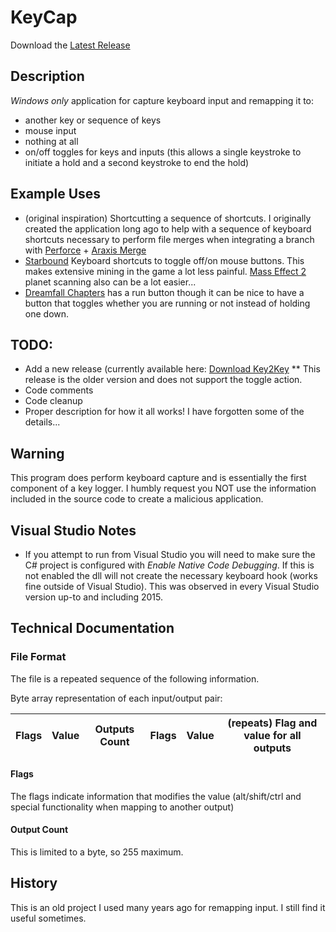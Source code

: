 # KeyCap

Download the [Latest Release](https://github.com/nhmkdev/KeyCap/releases/latest)

## Description
*Windows only* application for capture keyboard input and remapping it to:
* another key or sequence of keys
* mouse input
* nothing at all
* on/off toggles for keys and inputs (this allows a single keystroke to initiate a hold and a second keystroke to end the hold)

## Example Uses
* (original inspiration) Shortcutting a sequence of shortcuts. I originally created the application long ago to help with a sequence of keyboard shortcuts necessary to perform file merges when integrating a branch with [Perforce](https://www.perforce.com/) + [Araxis Merge](https://www.araxis.com/)
* [Starbound](http://playstarbound.com/) Keyboard shortcuts to toggle off/on mouse buttons. This makes extensive mining in the game a lot less painful. [Mass Effect 2](http://masseffect.bioware.com/me2/) planet scanning also can be a lot easier...
* [Dreamfall Chapters](http://redthreadgames.com/games/chapters/) has a run button though it can be nice to have a button that toggles whether you are running or not instead of holding one down.

## TODO:
* Add a new release (currently available here: [Download Key2Key](https://www.nhmk.com/tools.php)
** This release is the older version and does not support the toggle action.
* Code comments
* Code cleanup
* Proper description for how it all works! I have forgotten some of the details...

## Warning
This program does perform keyboard capture and is essentially the first component of a key logger. I humbly request you NOT use the information included in the source code to create a malicious application.

## Visual Studio Notes
* If you attempt to run from Visual Studio you will need to make sure the C# project is configured with *Enable Native Code Debugging*. If this is not enabled the dll will not create the necessary keyboard hook (works fine outside of Visual Studio). This was observed in every Visual Studio version up-to and including 2015.

## Technical Documentation

### File Format

The file is a repeated sequence of the following information.

Byte array representation of each input/output pair:

| Flags | Value | Outputs Count | Flags | Value | (repeats) Flag and value for all outputs |
| --- | --- | --- | --- | --- | --- |

#### Flags

The flags indicate information that modifies the value (alt/shift/ctrl and special functionality when mapping to another output)

#### Output Count

This is limited to a byte, so 255 maximum.

## History

This is an old project I used many years ago for remapping input. I still find it useful sometimes.
